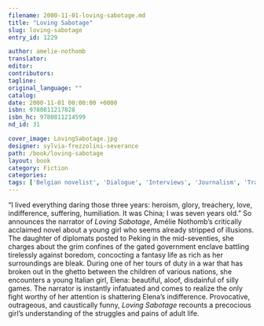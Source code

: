 ```yaml
---
filename: 2000-11-01-loving-sabotage.md
title: "Loving Sabotage"
slug: loving-sabotage
entry_id: 1229

author: amelie-nothomb
translator: 
editor: 
contributors: 
tagline: 
original_language: ""
catalog: 
date: 2000-11-01 00:00:00 +0000 
isbn: 9780811217828
isbn_hc: 9780811214599
nd_id: 31

cover_image: LovingSabotage.jpg
designer: sylvia-frezzolini-severance
path: /book/loving-sabotage
layout: book
category: Fiction
categories: 
tags: ['Belgian novelist', 'Dialogue', 'Interviews', 'Journalism', 'Translation from French']
---
```

“I lived everything daring those three years: heroism, glory, treachery, love, indifference, suffering, humiliation. It was China; I was seven years old.” So announces the narrator of *Loving Sabotage*, Amélie Nothomb’s critically acclaimed novel about a young girl who seems already stripped of illusions. The daughter of diplomats posted to Peking in the mid-seventies, she charges about the grim confines of the gated government enclave battling tirelessly against boredom, concocting a fantasy life as rich as her surroundings are bleak. During one of her tours of duty in a war that has broken out in the ghetto between the children of various nations, she encounters a young Italian girl, Elena: beautiful, aloof, disdainful of silly games. The narrator is instantly infatuated and comes to realize the only fight worthy of her attention is shattering Elena’s indifference. Provocative, outrageous, and caustically funny, *Loving Sabotage* recounts a precocious girl’s understanding of the struggles and pains of adult life.  





